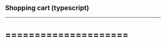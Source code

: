 ## Shopping cart (typescript)
---------------------------
=====================
====================

